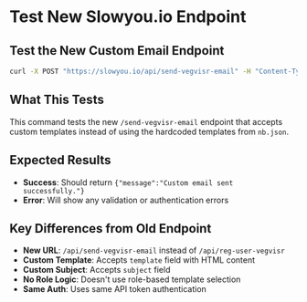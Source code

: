 # Test New Slowyou.io Endpoint

## Test the New Custom Email Endpoint

```bash
curl -X POST "https://slowyou.io/api/send-vegvisr-email" -H "Content-Type: application/json" -H "Authorization: Bearer YOUR_API_KEY_HERE" -d '{"email":"alivenesslab.org@gmail.com","template":"<html><body><h1>Test Invitation</h1><p>This is a test invitation email from vegvisr.org</p><a href=\"https://www.vegvisr.org/join-room?invitation=test123\">Join Room</a></body></html>","subject":"Test Invitation from Vegvisr","callbackUrl":"https://www.vegvisr.org/join-room?invitation=test123"}'
```

## What This Tests

This command tests the new `/send-vegvisr-email` endpoint that accepts custom templates instead of using the hardcoded templates from `nb.json`.

## Expected Results

- **Success**: Should return `{"message":"Custom email sent successfully."}`
- **Error**: Will show any validation or authentication errors

## Key Differences from Old Endpoint

- **New URL**: `/api/send-vegvisr-email` instead of `/api/reg-user-vegvisr`
- **Custom Template**: Accepts `template` field with HTML content
- **Custom Subject**: Accepts `subject` field
- **No Role Logic**: Doesn't use role-based template selection
- **Same Auth**: Uses same API token authentication
